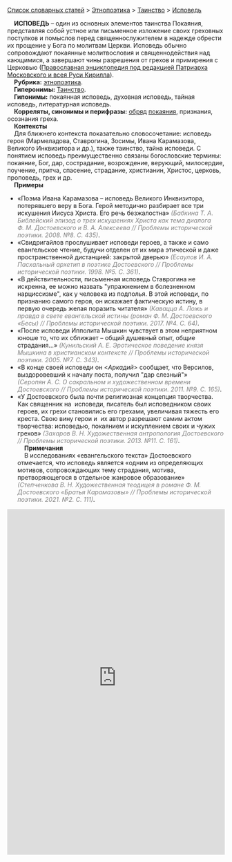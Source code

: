 <style>
st { color: Gray;
  font-style: italic;}
</style>

[Список словарных статей](https://thesaurus-dostoevsky.github.io/Thesaurus/) > [Этнопоэтика](ethnopoe.md) > [Таинство](таинство.md) > [Исповедь](исповедь.md) 

&nbsp;&nbsp;&nbsp;&nbsp;**ИСПОВЕДЬ** – один из основных элементов таинства Покаяния, представляя собой устное или письменное изложение своих греховных поступков и помыслов перед священнослужителем в надежде обрести их прощение у Бога по молитвам Церкви. Исповедь обычно сопровождают покаянные молитвословия и священнодействия над кающимися, а завершают чины разрешения от грехов и примирения с Церковью ([Православная энциклопедия под редакцией Патриарха Московского и всея Руси Кирилла](https://pravenc.ru/)).  
&nbsp;&nbsp;&nbsp;&nbsp;**Рубрика:** [этнопоэтика](ethnopoe.md).  
&nbsp;&nbsp;&nbsp;&nbsp;**Гиперонимы:** [Таинство](таинство.md).  
&nbsp;&nbsp;&nbsp;&nbsp;**Гипонимы:** покаянная исповедь, духовная исповедь, тайная исповедь, литературная исповедь.  
&nbsp;&nbsp;&nbsp;&nbsp;**Корреляты, синонимы и перифразы:** [обряд](обряд.md) [покаяния](покаяние.md), признания, осознания греха.  
&nbsp;&nbsp;&nbsp;&nbsp;**Контексты**  
&nbsp;&nbsp;&nbsp;&nbsp;Для ближнего контекста показательно  словосочетание: исповедь героя (Мармеладова, Ставрогина, Зосимы, Ивана Карамазова, Великого Инквизитора и др.), также таинство, тайна исповеди.  С понятием исповедь преимущественно связаны богословские термины: покаяние, Бог, дар, сострадание, возрождение, верующий, милосердие, поучение, притча, спасение, страдание, христианин, Христос, церковь, проповедь, грех и др.  
&nbsp;&nbsp;&nbsp;&nbsp;**Примеры**  
* «Поэма Ивана Карамазова – исповедь Великого Инквизитора, потерявшего веру в Бога. Герой методично разбирает все три искушения Иисуса Христа. Его речь безжалостна» <st>(Бабкина Т. А. Библейский эпизод о трех искушениях Христа как тема диалога Ф. М. Достоевского и В. А. Алексеева // Проблемы исторической поэтики. 2008. №8. С. 435)</st>.
* «Свидригайлов прослушивает исповеди героев, а также и само евангельское чтение, будучи отделен от их мира этической и даже пространственной дистанцией: закрытой дверью» <st>(Есаулов И. А. Пасхальный архетип в поэтике Достоевского // Проблемы исторической поэтики. 1998. №5. С. 361)</st>.
* «В действительности, письменная исповедь Ставрогина не искренна, ее можно назвать "упражнением в болезненном нарциссизме", как у человека из подполья. В этой исповеди, по признанию самого героя, он искажает фактическую истину, в первую очередь желая поразить читателя» <st>(Кавацца А. *Ложь* и *правда* в свете евангельской *истины* (роман Ф. М. Достоевского «Бесы) // Проблемы исторической поэтики. 2017. №4. С. 64)</st>.
* «После исповеди Ипполита Мышкин чувствует в этом неприятном юноше то, что их сближает – общий душевный опыт, общие страдания…» <st>(Кунильский А. Е. Эротическое поведение князя Мышкина в христианском контексте // Проблемы исторической поэтики. 2005. №7. С. 343)</st>.
* «В конце своей исповеди он <*Аркадий*> сообщает, что Версилов, выздоровевший к началу поста, получил "дар слезный"» <st>(Серопян А. С. О сакральном и художественном времени Достоевского // Проблемы исторической поэтики. 2011. №9. С. 165)</st>.
* «У Достоевского была почти религиозная концепция творчества. Как священник на  исповеди, писатель был исповедником своих героев, их грехи становились его грехами, увеличивая тяжесть его креста. Свою вину герои и  их автор разрешают самим актом творчества: исповедью, покаянием и искуплением своих и чужих грехов» <st>(Захаров В. Н. Художественная антропология Достоевского // Проблемы исторической поэтики. 2013. №11. С. 161)</st>.    <br>
&nbsp;&nbsp;&nbsp;&nbsp;**Примечания**  
&nbsp;&nbsp;&nbsp;&nbsp;В исследованиях «евангельского текста» Достоевского отмечается, что исповедь является «одним из определяющих мотивов, сопровождающих тему страдания, мотива, претворяющегося в отдельное жанровое образование» <st>(Степченкова В. Н. Художественная теодицея в романе Ф. М. Достоевского «Братья Карамазовы» // Проблемы исторической поэтики. 2021. №2. С. 111)</st>.

<iframe src="https://thesaurus-dostoevsky.github.io/nk/исповедь.html" style="border:0px;width:100%;height:800px" allowfullscreen="true" webkitallowfullscreen="true" mozallowfullscreen="true">
